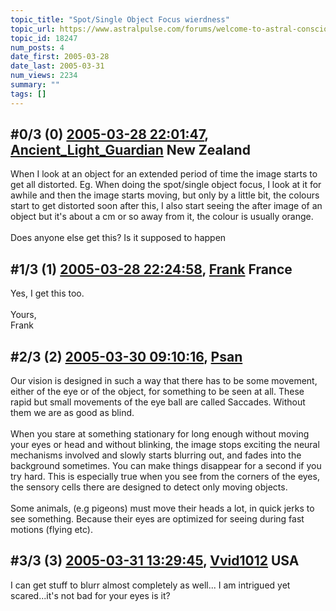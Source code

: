 ```yaml
---
topic_title: "Spot/Single Object Focus wierdness"
topic_url: https://www.astralpulse.com/forums/welcome-to-astral-consciousness!/spotsingle-object-focus-wierdness
topic_id: 18247
num_posts: 4
date_first: 2005-03-28
date_last: 2005-03-31
num_views: 2234
summary: ""
tags: []
---
```


## \#0/3 (0) [2005-03-28 22:01:47](https://www.astralpulse.com/forums/index.php?msg=158073), [Ancient_Light_Guardian](https://www.astralpulse.com/forums/profile/?u=8136) New Zealand ##
<section>
When I look at an object for an extended period of time the image starts to get all distorted. Eg. When doing the spot/single object focus, I look at it for awhile and then the image starts moving, but only by a little bit, the colours start to get distorted soon after this, I also start seeing the after image of an object but it's about a cm or so away from it, the colour is usually orange.
<br>
<br>
Does anyone else get this? Is it supposed to happen
</section>

## \#1/3 (1) [2005-03-28 22:24:58](https://www.astralpulse.com/forums/index.php?msg=158077), [Frank](https://www.astralpulse.com/forums/profile/?u=359) France ##
<section>
Yes, I get this too.
<br>
<br>
Yours,
<br>
Frank
</section>

## \#2/3 (2) [2005-03-30 09:10:16](https://www.astralpulse.com/forums/index.php?msg=158284), [Psan](https://www.astralpulse.com/forums/profile/?u=7878)  ##
<section>
Our vision is designed in such a way that there has to be some movement, either of the eye or of the object, for something to be seen at all. These rapid but small movements of the eye ball are called Saccades. Without them we are as good as blind.
<br>
<br>
When you stare at something stationary for long enough without moving your eyes or head and without blinking, the image stops exciting the neural mechanisms involved and slowly starts blurring out, and fades into the background sometimes. You can make things disappear for a second if you try hard. This is especially true when you see from the corners of the eyes, the sensory cells there are designed to detect only moving objects.
<br>
<br>
Some animals, (e.g pigeons) must move their heads a lot, in quick jerks to see something. Because their eyes are optimized for seeing during fast motions (flying etc).
</section>

## \#3/3 (3) [2005-03-31 13:29:45](https://www.astralpulse.com/forums/index.php?msg=158463), [Vvid1012](https://www.astralpulse.com/forums/profile/?u=5308) USA ##
<section>
I can get stuff to blurr almost completely as well... I am intrigued yet scared...it's not bad for your eyes is it?
</section>